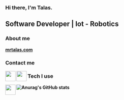 ### Hi there, I'm Talas.
	
	
## Software Developer | Iot - Robotics

### About me

<p><a href="https://www.mrtalas.com/"><b>mrtalas.com</br></a></p>

### Contact me

<a href="https://www.linkedin.com/in/muhammedalitalas/"><img height="32" width="32" src="https://unpkg.com/simple-icons@6.11.0/icons/linkedin.svg" align="left" /></a>
<a href="https://www.instagram.com/mrtalas06/"><img height="32" width="32" src="https://unpkg.com/simple-icons@v6/icons/instagram.svg" align="left" /></a>

### Tech I use

<a href="https://www.instagram.com/nodemcuteknoloji/"><img height="32" width="32" src="https://upload.wikimedia.org/wikipedia/commons/8/87/Arduino_Logo.svg" align="left" /></a>

![Anurag's GitHub stats](https://github-readme-stats.vercel.app/api/top-langs/?username=MrTalas&layout=demo)




	
